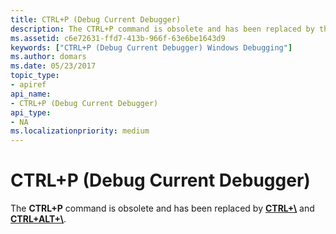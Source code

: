 ```yaml
---
title: CTRL+P (Debug Current Debugger)
description: The CTRL+P command is obsolete and has been replaced by the CTRL+\ and CTRL+ALT+\ key combinations.
ms.assetid: c6e72631-ffd7-413b-966f-63e6be1643d9
keywords: ["CTRL+P (Debug Current Debugger) Windows Debugging"]
ms.author: domars
ms.date: 05/23/2017
topic_type:
- apiref
api_name:
- CTRL+P (Debug Current Debugger)
api_type:
- NA
ms.localizationpriority: medium
---
```


# CTRL+P (Debug Current Debugger)


The **CTRL+P** command is obsolete and has been replaced by [**CTRL+\\**](ctrl--.md) and [**CTRL+ALT+\\**](ctrl-alt--.md).

 

 





